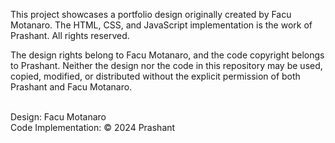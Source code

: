 This project showcases a portfolio design originally created by Facu Motanaro.
The HTML, CSS, and JavaScript implementation is the work of Prashant.
All rights reserved. 

The design rights belong to Facu Motanaro, and the code copyright belongs to Prashant.
Neither the design nor the code in this repository may be used, copied, modified, or distributed without the explicit permission of both Prashant and Facu Motanaro.<br><br>


Design: Facu Motanaro<br>
Code Implementation: © 2024 Prashant
